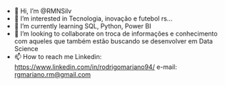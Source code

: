 - 👋 Hi, I’m @RMNSilv
- 👀 I’m interested in Tecnologia, inovação e futebol rs...
- 🌱 I’m currently learning SQL, Python, Power BI 
- 💞️ I’m looking to collaborate on troca de informações e conhecimento com aqueles que também estão buscando se desenvolver em Data Science
- 📫 How to reach me Linkedin: https://www.linkedin.com/in/rodrigomariano94/  e-mail: rgmariano.rm@gmail.com

<!---
RMNSilv/RMNSilv is a ✨ special ✨ repository because its `README.md` (this file) appears on your GitHub profile.
You can click the Preview link to take a look at your changes.
--->
